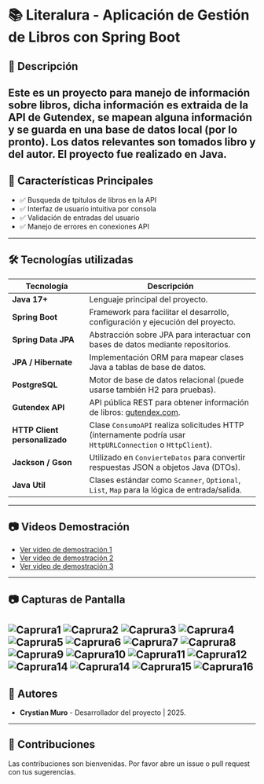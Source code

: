 # 📚 Literalura - Aplicación de Gestión de Libros con Spring Boot
## 📌 Descripción
Este es un proyecto para manejo de información sobre libros, dicha información es extraida de la API de Gutendex,
se mapean alguna información y se guarda en una base de datos local (por lo pronto). Los datos relevantes son tomados
libro y del autor. El proyecto fue realizado en Java.
---

## 🌟 Características Principales
* ✅ Busqueda de tpitulos de libros en la API
* ✅ Interfaz de usuario intuitiva por consola
* ✅ Validación de entradas del usuario
* ✅ Manejo de errores en conexiones API
---

## 🛠️ Tecnologías utilizadas

| Tecnología               | Descripción                                                                 |
|--------------------------|-----------------------------------------------------------------------------|
| **Java 17+**             | Lenguaje principal del proyecto.                                            |
| **Spring Boot**          | Framework para facilitar el desarrollo, configuración y ejecución del proyecto. |
| **Spring Data JPA**      | Abstracción sobre JPA para interactuar con bases de datos mediante repositorios. |
| **JPA / Hibernate**      | Implementación ORM para mapear clases Java a tablas de base de datos.       |
| **PostgreSQL**           | Motor de base de datos relacional (puede usarse también H2 para pruebas).   |
| **Gutendex API**         | API pública REST para obtener información de libros: [gutendex.com](https://gutendex.com). |
| **HTTP Client personalizado** | Clase `ConsumoAPI` realiza solicitudes HTTP (internamente podría usar `HttpURLConnection` o `HttpClient`). |
| **Jackson / Gson**       | Utilizado en `ConvierteDatos` para convertir respuestas JSON a objetos Java (DTOs). |
| **Java Util**            | Clases estándar como `Scanner`, `Optional`, `List`, `Map` para la lógica de entrada/salida. |
---

## 📷 Videos Demostración
* [Ver video de demostración 1](https://drive.google.com/file/d/1uFGXjml1pnoZBxxkw-9-LII2VZorYTB6/view?usp=drive_link)
* [Ver video de demostración 2](https://drive.google.com/file/d/16QBLSn99I5Qnh9u2diugmUlOM6PbRVhT/view?usp=drive_link)
* [Ver video de demostración 3](https://drive.google.com/file/d/1P91wNCdqmWGOLEDxpP8iLHWzcwEBU4iR/view?usp=drive_link)

---

## 📷 Capturas de Pantalla
![Caprura1](media/img_01.png)
![Caprura2](media/img_02.png)
![Caprura3](media/img_03.png)
![Caprura4](media/img_04.png)
![Caprura5](media/img_05.png)
![Caprura6](media/img_06.png)
![Caprura7](media/img_07.png)
![Caprura8](media/img_08.png)
![Caprura9](media/img_09.png)
![Caprura10](media/img_10.png)
![Caprura11](media/img_11.png)
![Caprura12](media/img_12.png)
![Caprura14](media/img_13.png)
![Caprura14](media/img_14.png)
![Caprura15](media/img_15.png)
![Caprura16](media/img_16.png)
---

## 👥 Autores
- **Crystian Muro** - Desarrollador del proyecto | 2025.

---
## 🤝 Contribuciones
Las contribuciones son bienvenidas. Por favor abre un issue o pull request con tus sugerencias.
